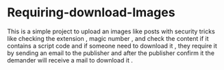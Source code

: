 # Requiring-download-Images
This is a simple project to upload an images like posts with security tricks like checking the extension , magic number , and check the content if it contains a script code and if someone need to download it , they require it by sending an email to the publisher and after the publisher confirm it the demander will receive a mail to download it .
